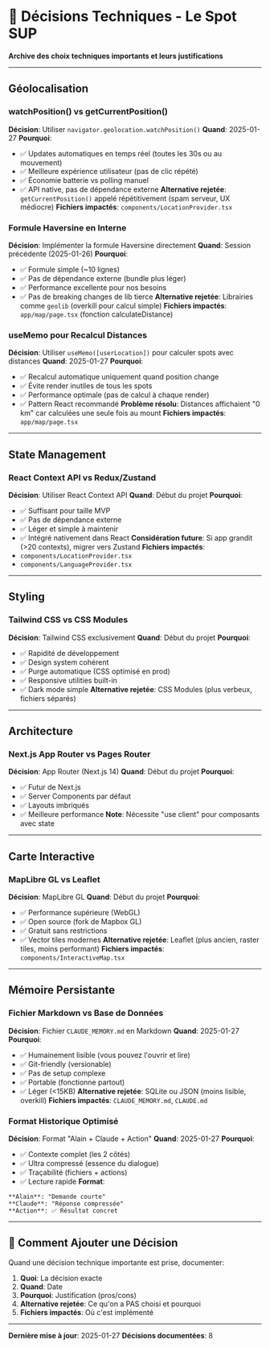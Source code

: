# 🎯 Décisions Techniques - Le Spot SUP

**Archive des choix techniques importants et leurs justifications**

---

## Géolocalisation

### watchPosition() vs getCurrentPosition()
**Décision**: Utiliser `navigator.geolocation.watchPosition()`
**Quand**: 2025-01-27
**Pourquoi**:
- ✅ Updates automatiques en temps réel (toutes les 30s ou au mouvement)
- ✅ Meilleure expérience utilisateur (pas de clic répété)
- ✅ Économie batterie vs polling manuel
- ✅ API native, pas de dépendance externe
**Alternative rejetée**: `getCurrentPosition()` appelé répétitivement (spam serveur, UX médiocre)
**Fichiers impactés**: `components/LocationProvider.tsx`

### Formule Haversine en Interne
**Décision**: Implémenter la formule Haversine directement
**Quand**: Session précédente (2025-01-26)
**Pourquoi**:
- ✅ Formule simple (~10 lignes)
- ✅ Pas de dépendance externe (bundle plus léger)
- ✅ Performance excellente pour nos besoins
- ✅ Pas de breaking changes de lib tierce
**Alternative rejetée**: Librairies comme `geolib` (overkill pour calcul simple)
**Fichiers impactés**: `app/map/page.tsx` (fonction calculateDistance)

### useMemo pour Recalcul Distances
**Décision**: Utiliser `useMemo([userLocation])` pour calculer spots avec distances
**Quand**: 2025-01-27
**Pourquoi**:
- ✅ Recalcul automatique uniquement quand position change
- ✅ Évite render inutiles de tous les spots
- ✅ Performance optimale (pas de calcul à chaque render)
- ✅ Pattern React recommandé
**Problème résolu**: Distances affichaient "0 km" car calculées une seule fois au mount
**Fichiers impactés**: `app/map/page.tsx`

---

## State Management

### React Context API vs Redux/Zustand
**Décision**: Utiliser React Context API
**Quand**: Début du projet
**Pourquoi**:
- ✅ Suffisant pour taille MVP
- ✅ Pas de dépendance externe
- ✅ Léger et simple à maintenir
- ✅ Intégré nativement dans React
**Considération future**: Si app grandit (>20 contexts), migrer vers Zustand
**Fichiers impactés**:
- `components/LocationProvider.tsx`
- `components/LanguageProvider.tsx`

---

## Styling

### Tailwind CSS vs CSS Modules
**Décision**: Tailwind CSS exclusivement
**Quand**: Début du projet
**Pourquoi**:
- ✅ Rapidité de développement
- ✅ Design system cohérent
- ✅ Purge automatique (CSS optimisé en prod)
- ✅ Responsive utilities built-in
- ✅ Dark mode simple
**Alternative rejetée**: CSS Modules (plus verbeux, fichiers séparés)

---

## Architecture

### Next.js App Router vs Pages Router
**Décision**: App Router (Next.js 14)
**Quand**: Début du projet
**Pourquoi**:
- ✅ Futur de Next.js
- ✅ Server Components par défaut
- ✅ Layouts imbriqués
- ✅ Meilleure performance
**Note**: Nécessite "use client" pour composants avec state

---

## Carte Interactive

### MapLibre GL vs Leaflet
**Décision**: MapLibre GL
**Quand**: Début du projet
**Pourquoi**:
- ✅ Performance supérieure (WebGL)
- ✅ Open source (fork de Mapbox GL)
- ✅ Gratuit sans restrictions
- ✅ Vector tiles modernes
**Alternative rejetée**: Leaflet (plus ancien, raster tiles, moins performant)
**Fichiers impactés**: `components/InteractiveMap.tsx`

---

## Mémoire Persistante

### Fichier Markdown vs Base de Données
**Décision**: Fichier `CLAUDE_MEMORY.md` en Markdown
**Quand**: 2025-01-27
**Pourquoi**:
- ✅ Humainement lisible (vous pouvez l'ouvrir et lire)
- ✅ Git-friendly (versionable)
- ✅ Pas de setup complexe
- ✅ Portable (fonctionne partout)
- ✅ Léger (<15KB)
**Alternative rejetée**: SQLite ou JSON (moins lisible, overkill)
**Fichiers impactés**: `CLAUDE_MEMORY.md`, `CLAUDE.md`

### Format Historique Optimisé
**Décision**: Format "Alain + Claude + Action"
**Quand**: 2025-01-27
**Pourquoi**:
- ✅ Contexte complet (les 2 côtés)
- ✅ Ultra compressé (essence du dialogue)
- ✅ Traçabilité (fichiers + actions)
- ✅ Lecture rapide
**Format**:
```
**Alain**: "Demande courte"
**Claude**: "Réponse compressée"
**Action**: ✅ Résultat concret
```

---

## 📝 Comment Ajouter une Décision

Quand une décision technique importante est prise, documenter:
1. **Quoi**: La décision exacte
2. **Quand**: Date
3. **Pourquoi**: Justification (pros/cons)
4. **Alternative rejetée**: Ce qu'on a PAS choisi et pourquoi
5. **Fichiers impactés**: Où c'est implémenté

---

**Dernière mise à jour**: 2025-01-27
**Décisions documentées**: 8
